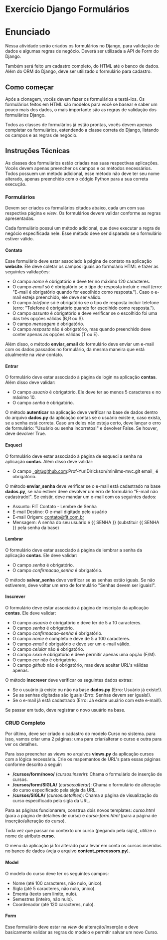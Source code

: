 # Exercício Django Formulários

# Enunciado
Nessa atividade serão criados os formulários no Django, para validação de dados e algumas regras de negócio. Deverá ser utilizada a API de Form do Django.

Também será feito um cadastro completo, do HTML até o banco de dados. Além do ORM do Django, deve ser utilizado o formulário para cadastro.

## Como começar
Após a clonagem, vocês devem fazer os formulários e testá-los. Os formulários feitos em HTML são modelos para você se basear e saber um pouco mais dos dados, o mais importante são as regras de validação dos formulários Django.

Todos as classes de formulários já estão prontas, vocês devem apenas completar os formulários, estendendo a classe correta do Django, listando os campos e as regras de negócio.

## Instruções Técnicas

As classes dos formulários estão criadas nas suas respectivas aplicações. Vocês devem apenas preencher os campos e os métodos necessários. Todos possuem um método adicional, esse método não deve ter seu nome alterado, apenas preenchido com o códgio Python para a sua correta execução.

### Formulários

Devem ser criados os formulários citados abaixo, cada um com sua respectiva página e _view_. Os formulários devem validar conforme as regras apresentadas.

Cada formulário possui um método adicional, que deve executar a regra de negócio especificada nele. Esse método deve ser disparado se o formulário estiver válido.

#### Contato

Esse formulário deve estar associado à página de contato na aplicação **website**. Ele deve coletar os campos iguais ao formulário HTML e fazer as seguintes validações:
 
 - O campo _nome_ é obrigatório e deve ter no máximo 120 caracteres.
 - O campo _email_ só é obrigatório se o tipo de resposta incluir e-mail (erro: "E-mail é obrigatório quando for escolhido como resposta."). Caso o e-mail esteja preenchido, ele deve ser válido.
 - O campo _telefone_ só é obrigatório se o tipo de resposta incluir telefone (erro: "Telefone é obrigatório quando for escolhido como resposta.").
 - O campo _assunto_ é obrigatório e deve verificar se o escolhido foi uma das três opções válidas (B,R ou S).
 - O campo _mensagem_ é obrigatório.
 - O campo _resposta_ não é obrigatório, mas quando preenchido deve conter apenas as opções válidas (T ou E).

 Além disso, o método **enviar_email** do formulário deve enviar um e-mail com os dados passados no formulário, da mesma maneira que está atualmente na _view_ contato.

#### Entrar
O formulário deve estar associado à página de login na aplicação **contas**. Além disso deve validar:
 
 - O campo _usuario_ é obrigatório. Ele deve ter ao menos 5 caracteres e no máximo 10.
 - O campo _senha_ é obrigatório.

O método **autenticar** na aplicação deve verificar na base de dados dentro do arquivo **dados.py** da aplicação contas se o usuário existe e, caso exista, se a senha está correta. Caso um deles não esteja certo, deve lançar o erro de formulário: "Usuário ou senha incorretos!" e devolver False. Se houver, deve devolver True.

#### Esqueci
O formulário deve estar associado à página de esqueci a senha na aplicação **contas**. Além disso deve validar:
 
 - O campo _git@github.com:Prof-YuriDirickson/minilms-mvc.git
email_ é obrigatório.

O método **enviar_senha** deve verificar se o e-mail está cadastrado na base **dados.py**, se não estiver deve devolver um erro de formulário "E-mail não cadastrado!". Se existir, deve mandar um e-mail com os seguintes dados:
 - Assunto: FIT Contato - Lembre de Senha
 - E-mail Destino: O e-mail digitado pelo usuário
 - E-mail Origem: contato@fit.com.br
 - Mensagem: A senha do seu usuário é {{ SENHA }} (substituir {{ SENHA }} pela senha da base)

 #### Lembrar

 O formulário deve estar associado à página de lembrar a senha da aplicação **contas**. Ele deve validar:

 - O campo _senha_ é obrigatório.
 - O campo _confirmacao_senha_ é obrigatório.

O método **salvar_senha** deve verificar se as senhas estão iguais. Se não estiverem, deve voltar um erro de formulário "Senhas devem ser iguais!".

#### Inscrever
 O formulário deve estar associado à página de inscrição da aplicação **contas**. Ele deve validar:
 - O campo _usuario_ é obrigatório e deve ter de 5 a 10 caracteres.
 - O campo _senha_ é obrigatório.
 - O campo _confirmacao-senha_ é obrigatório.
 - O campo _nome_ é completo e deve de 5 a 100 caracteres.
 - O campo _email_ é obrigatório e deve ser um e-mail válido.
 - O campo _celular_ não é obrigatório.
 - O campo _sexo_ é obrigatório e deve permitir apenas uma opção (F/M).
 - O campo _cor_ não é obrigatório.
 - O campo _github_ não é obrigatório, mas deve aceitar URL's válidas apenas.

O método **inscrever** deve verificar os seguintes dados extras:
 - Se o usuário já existe ou não na base **dados.py** (Erro: Usuário já existe!).
 - Se as senhas digitadas são iguais (Erro: Senhas devem ser iguais!).
 - Se o e-mail já está cadastrado (Erro: Já existe usuário com este e-mail!).

Se passar em tudo, deve registrar o novo usuário na base.

### CRUD Completo

Por último, deve ser criado o cadastro do modelo Curso no sistema. para isso, vamos criar uma 2 páginas: uma para criar/alterar o curso e outra para ver os detalhes.

Para isso preenchar as views no arquivos **views.py** da aplicação cursos com a lógica necessária. Crie os mapemantos de URL's para essas páginas conforme descrito a seguir:

 - **/cursos/form/novo/** (_cursos:inserir_): Chama o formulário de inserção de cursos.
 - **/cursos/form/SIGLA/** (_cursos:alterar_): Chama o formulário de alteração do curso especificado pela sigla da URL.
 - **/cursos/SIGLA/** (_cursos:detalhes_): Chama a página de visualização do curso especificado pela sigla da URL.

Para as páginas funcionarem, construa dois novos templates: _curso.html_ (para a página de detalhes de curso) e _curso-form.html_ (para a página de inserção/alteração do curso).

Toda vez que passar no contexto um curso (pegando pela sigla), utilize o nome de atributo **curso**.

O menu da aplicação já foi alterado para levar em conta os cursos inseridos no banco de dados (veja o arquivo **context_processors.py**).

#### Model

O modelo do curso deve ter os seguintes campos:
 - Nome (até 100 caracteres, não nulo, único).
 - Sigla (até 5 caracteres, não nulo, único).
 - Ementa (texto sem limite, nulo).
 - Semestres (inteiro, não nulo).
 - Coordenador (até 120 caracteres, nulo).

#### Form

Esse formulário deve estar na _view_ de alteração/inserção e deve basicamente validar as regras do modelo e permitir salvar um novo Curso.